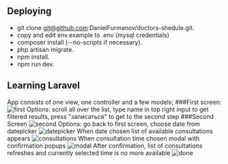 
## Deploying
- git clone git@github.com:DanielFurmanov/doctors-shedule.git.
- copy and edit env.example to .env (mysql credentials)
- composer install (--no-scripts if necessary).
- php artisan migrate.
- npm install.
- npm run dev.

## Learning Laravel
App consists of one view, one controller and a few models;
###First screen:
![first](https://d1ro8r1rbfn3jf.cloudfront.net/ms_72063/SlucAKtolAkcBklAuYyhXmIqafTco0/title.doctors-schedule%2B-%2BGoogle%2BChrome%2B2017-01-31%2B09.53.53.png?Expires=1485932050&Signature=Yftw~yXRk3CrnFvRS2338-pnCu2a1HPtYlwYQ7DbomlxvuNUhD1mDev4~2x2D32O~S4zety49XlRrqUeSoyCyf2lSEbg207-eEBFMnh-hXHFz145M378sQudkONw~q6j-JXUY3EKyzsOsC84vBTJVlaZWLib3acHn-wV5cs1ZyWueetUg~r-ymxXedrrjfcRMc1y2LQvHhGq7y0HyW9WOWVMqfSTY~aADHup3hQtOWgBPkoUtOQC3NZoYSjTIurINtPDj6RFYvAhl9hzS0NribUnkLjO4YZ-5rPt2lvdG9T8cxjMB~2xAyhp7D13JpH8MEO3DP3KIVIyu9vk--kc6Q__&Key-Pair-Id=APKAJHEJJBIZWFB73RSA)
Options: scroll all over the list, type name in top right input to get filtered results, press "записаться" to get to the second step
###Second Screen
![second](https://pp.vk.me/c626130/v626130741/4d5f7/Iqz0GvNzizQ.jpg)
Options: go back to first screen, choose date from datepicker
![datepicker](https://pp.vk.me/c626130/v626130741/4d600/XzXu2vDDZWg.jpg)
When date chosen list of available consultations appears
![consultations](https://pp.vk.me/c626130/v626130741/4d609/JvwtRq08cDo.jpg)
When consultation time chosen modal with confirmation popups
![modal](https://pp.vk.me/c626130/v626130741/4d612/x3I9jjBBkrk.jpg)
After confirmation, list of consultations refreshes and currently selected time is no more available
![done](https://pp.vk.me/c626130/v626130741/4d61b/sWzL9xyxHd8.jpg)
